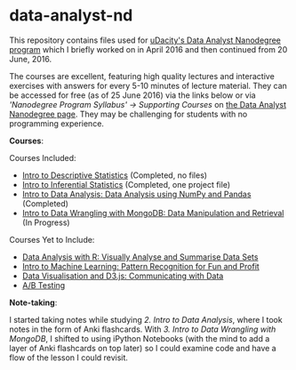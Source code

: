 # data-analyst-nd

This repository contains files used for [uDacity's Data Analyst Nanodegree program](https://www.udacity.com/course/data-analyst-nanodegree--nd002) which I briefly worked on in April 2016 and then continued from 20 June, 2016. 

The courses are excellent, featuring high quality lectures and interactive exercises with answers for every 5-10 minutes of lecture material. They can be accessed for free (as of 25 June 2016) via the links below or via _'Nanodegree Program Syllabus' -> Supporting Courses_ on [the Data Analyst Nanodegree page](https://www.udacity.com/course/data-analyst-nanodegree--nd002). They may be challenging for students with no programming experience.

__Courses__:

Courses Included:
- [Intro to Descriptive Statistics](https://www.udacity.com/course/intro-to-descriptive-statistics--ud827) (Completed, no files) 
- [Intro to Inferential Statistics](https://www.udacity.com/course/intro-to-inferential-statistics--ud201) (Completed, one project file)
- [Intro to Data Analysis: Data Analysis using NumPy and Pandas](https://www.udacity.com/course/intro-to-data-analysis--ud170) (Completed)
- [Intro to Data Wrangling with MongoDB: Data Manipulation and Retrieval](https://www.udacity.com/course/data-wrangling-with-mongodb--ud032) (In Progress)

 
Courses Yet to Include:
- [Data Analysis with R: Visually Analyse and Summarise Data Sets](https://www.udacity.com/course/data-analysis-with-r--ud651)
- [Intro to Machine Learning: Pattern Recognition for Fun and Profit](https://www.udacity.com/course/intro-to-machine-learning--ud120)
- [Data Visualisation and D3.js: Communicating with Data](https://www.udacity.com/course/data-visualization-and-d3js--ud507)
- [A/B Testing](https://www.udacity.com/course/ab-testing--ud257)

__Note-taking__:

I started taking notes while studying _2. Intro to Data Analysis_, where I took notes in the form of Anki flashcards. With _3. Intro to Data Wrangling with MongoDB_, I shifted to using iPython Notebooks (with the mind to add a layer of Anki flashcards on top later) so I could examine code and have a flow of the lesson I could revisit.

